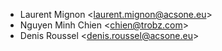- Laurent Mignon \<<laurent.mignon@acsone.eu>\>
- Nguyen Minh Chien \<<chien@trobz.com>\>
- Denis Roussel \<<denis.roussel@acsone.eu>\>
